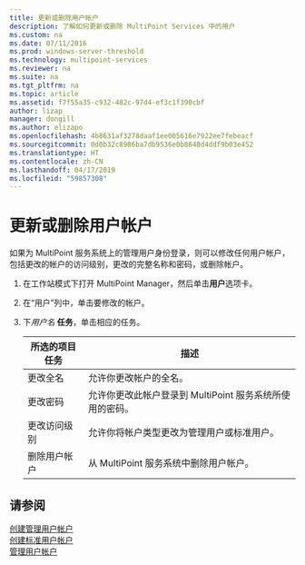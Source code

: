 ```yaml
---
title: 更新或删除用户帐户
description: 了解如何更新或删除 MultiPoint Services 中的用户
ms.custom: na
ms.date: 07/11/2016
ms.prod: windows-server-threshold
ms.technology: multipoint-services
ms.reviewer: na
ms.suite: na
ms.tgt_pltfrm: na
ms.topic: article
ms.assetid: f7f55a35-c932-482c-97d4-ef3c1f390cbf
author: lizap
manager: dongill
ms.author: elizapo
ms.openlocfilehash: 4b8631af3278daaf1ee005616e7922ee7febeacf
ms.sourcegitcommit: 0d0b32c8986ba7db9536e0b8648d4ddf9b03e452
ms.translationtype: HT
ms.contentlocale: zh-CN
ms.lasthandoff: 04/17/2019
ms.locfileid: "59857308"
---
```

# <a name="update-or-delete-a-user-account"></a>更新或删除用户帐户
如果为 MultiPoint 服务系统上的管理用户身份登录，则可以修改任何用户帐户，包括更改的帐户的访问级别，更改的完整名称和密码，或删除帐户。  
  
1.  在工作站模式下打开 MultiPoint Manager，然后单击**用户**选项卡。  
  
2.  在“用户”列中，单击要修改的帐户。  
  
3.  下*用户名* **任务**，单击相应的任务。  
  
    |所选的项目任务|描述|  
    |----------------------|---------------|  
    |更改全名|允许你更改帐户的全名。|  
    |更改密码|允许你更改此帐户登录到 MultiPoint 服务系统所使用的密码。|  
    |更改访问级别|允许你将帐户类型更改为管理用户或标准用户。|  
    |删除用户帐户|从 MultiPoint 服务系统中删除用户帐户。|  
  
## <a name="see-also"></a>请参阅  
[创建管理用户帐户](Create-an-Administrative-User-Account.md)  
[创建标准用户帐户](Create-a-Standard-User-Account.md)  
[管理用户帐户](Manage-User-Accounts.md)